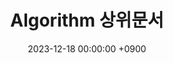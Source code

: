 ---
layout  : category
title   : Algorithm 상위문서
summary : 
date    : 2023-12-18 00:00:00 +0900
updated : 2023-12-18 00:00:00 +0900
tag     : level-1 algorithm
toc     : true
public  : true
comment : false
parent  : [[/index]]
latex   : false
---